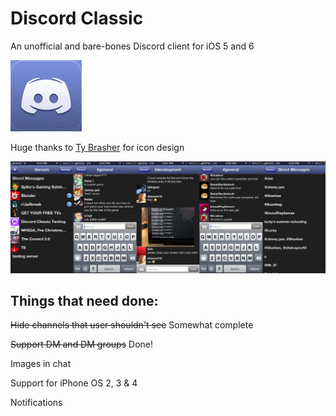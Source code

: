 # Discord Classic
An unofficial and bare-bones Discord client for iOS 5 and 6

![icon](https://github.com/Cellomonster/iOS-Discord-Classic/raw/master/Icon%402x.png)

Huge thanks to [Ty Brasher](https://twitter.com/TyBrasher) for icon design

![screenshot](https://github.com/Cellomonster/iOS-Discord-Classic/raw/master/Screenshot.png)

## Things that need done:

~~Hide channels that user shouldn't see~~ Somewhat complete

~~Support DM and DM groups~~ Done!

Images in chat

Support for iPhone OS 2, 3 & 4

Notifications
